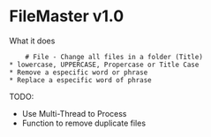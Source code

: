 # FileMaster v1.0

What it does

		# File - Change all files in a folder (Title)
	* lowercase, UPPERCASE, Propercase or Title Case
	* Remove a especific word or phrase
	* Replace a especific word of phrase
	
	

TODO: 
   * Use Multi-Thread to Process
   * Function to remove duplicate files
